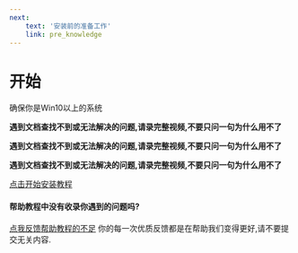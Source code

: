 ```yaml
---
next:
    text: '安装前的准备工作'
    link: pre_knowledge
---
```

# 开始

确保你是Win10以上的系统

**遇到文档查找不到或无法解决的问题,请录完整视频,不要只问一句为什么用不了**

**遇到文档查找不到或无法解决的问题,请录完整视频,不要只问一句为什么用不了**

**遇到文档查找不到或无法解决的问题,请录完整视频,不要只问一句为什么用不了**

[点击开始安装教程](pre_knowledge.html)

#### 帮助教程中没有收录你遇到的问题吗?

[点我反馈帮助教程的不足](https://gitcode.com/qq1528344561/msdzls-desktop/issues/create?type=markdown&title=%E5%B8%AE%E5%8A%A9%E6%96%87%E6%A1%A3%E5%AE%8C%E5%96%84&template=.gitcode%252FISSUE_TEMPLATE%252FHELPER_REPORT.md)  你的每一次优质反馈都是在帮助我们变得更好,请不要提交无关内容.